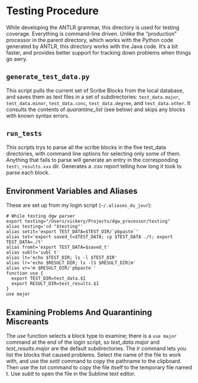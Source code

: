 # Testing Procedure

While developing the ANTLR grammar, this directory is used for testing coverage. Everything is
command-line driven. Unlike the “production” processor in the parent directory, which works with the
Python code generated by ANTLR, this directory works with the Java code. It’s a bit faster, and
provides better support for tracking down problems when things go awry.

## `generate_test_data.py`

This script pulls the current set of Scribe Blocks from the local database, and saves them as text
files in a set of subdirectories: `test_data.major`, `test_data.minor`, `test_data.conc`,
`test_data.degree`, and `test_data.other`. It consults the contents of _quarantine\_list_ (see
below) and skips any blocks with known syntax errors.

## `run_tests`

This scripts trys to parse all the scribe blocks in the five test_data directories, with command
line options for selecting only some of them. Anything that fails to parse will generate an entry
in the corresponding `test\_results.xxx` dir. Generates a .csv report telling how long it took to
parse each block.

## Environment Variables and Aliases

These are set up from my login script (`~/.aliases_du_jour`):

    # While testing dgw parser
    export testing="/Users/vickery/Projects/dgw_processor/testing"
    alias testing='cd "$testing"'
    alias setit='export TEST_DATA=$TEST_DIR/`pbpaste`'
    alias tot='export saved_t=$TEST_DATA; cp $TEST_DATA ./t; export TEST_DATA=./t'
    alias fromt='export TEST_DATA=$saved_t'
    alias sublt='subl t'
    alias lt='echo $TEST_DIR; ls -l $TEST_DIR'
    alias lr='echo $RESULT_DIR; ls -lS $RESULT_DIR|m'
    alias vr='m $RESULT_DIR/`pbpaste`'
    function use {
      export TEST_DIR=test_data.$1
      export RESULT_DIR=test_results.$1
    }
    use major

## Examining Problems And Quarantining Miscreants

The _use_ function selects a block type to examine; there is a `use major` command at the end of the
login script, so _test\_data.major_ and _test\_results.major_ are the default subdirectories. The
_lr_ command lets you list the blocks that caused problems. Select the name of the file to work
with, and use the _setit_ command to copy the pathname to the clipboard. Then use the _tot_ command
to copy the file itself to the temporary file named t. Use _sublt_ to open the file in the Sublime
text editor.

